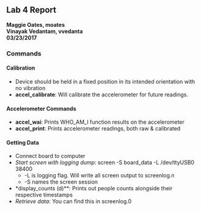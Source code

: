 ## Lab 4 Report
**Maggie Oates, moates**  
**Vinayak Vedantam, vvedanta**  
**03/23/2017**  

### Commands

#### Calibration
* Device should be held in a fixed position in its intended orientation with no vibration
* **accel_calibrate**: Will calibrate the accelerometer for future readings.

#### Accelerometer Commands
* **accel_wai**: Prints WHO_AM_I function results on the accelerometer
* **accel_print**: Prints accelerometer readings, both raw & calibrated

#### Getting Data
* Connect board to computer 
* *Start screen with logging dump*: screen -S board_data -L /dev/ttyUSB0 38400 
	* -L is logging flag. Will write all screen output to screenlog.n
	* -S names the screen session
* *display_counts (d)**: Prints out people counts alongside their respective timestamps
* *Retrieve data*: You can find this in screenlog.0
